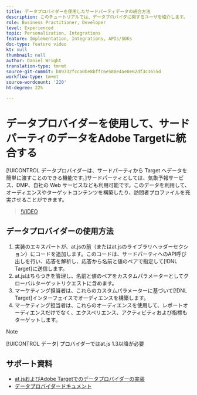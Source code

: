 ```yaml
---
title: データプロバイダーを使用したサードパーティデータの統合方法
description: このチュートリアルでは、データプロバイダに関するユーザを紹介します。 データプロバイダー機能を使用して、サードパーティからAdobe Targetに簡単にデータを渡す方法を説明します。
role: Business Practitioner, Developer
level: Experienced
topic: Personalization, Integrations
feature: Implementation, Integrations, APIs/SDKs
doc-type: feature video
kt: null
thumbnail: null
author: Daniel Wright
translation-type: tm+mt
source-git-commit: b89732fcca0be8bffc6e580e4ae0e62df3c3655d
workflow-type: tm+mt
source-wordcount: '220'
ht-degree: 22%

---
```



# データプロバイダーを使用して、サードパーティのデータをAdobe Targetに統合する

[!UICONTROL データプロバイダーは、サードパーティから Target へデータを簡単に渡すことのできる機能です。]サードパーティとしては、気象予報サービス、DMP、自社の Web サービスなども利用可能です。このデータを利用して、オーディエンスやターゲットコンテンツを構築したり、訪問者プロファイルを充実させることができます。

>[!VIDEO](https://video.tv.adobe.com/v/22349/?quality=12)

## データプロバイダーの使用方法

1. 実装のエキスパートが、at.jsの前（またはat.jsのライブラリヘッダーセクション）にコードを追加します。このコードは、サードパーティへのAPI呼び出しを行い、応答を解析し、応答から名前と値のペアで指定して[!DNL Target]に送信します。
1. at.jsはちらつきを管理し、名前と値のペアをカスタムパラメーターとしてグローバルターゲットリクエストに含めます。
1. マーケティング担当者は、これらのカスタムパラメーターに基づいて[!DNL Target]インターフェイスでオーディエンスを構築します。
1. マーケティング担当者は、これらのオーディエンスを使用して、レポートオーディエンスだけでなく、エクスペリエンス、アクティビティおよび指標もターゲットします。

>[!NOTE]
>
>[!UICONTROL データ] プロバイダーではat.js 1.3以降が必要

## サポート資料

* [at.jsおよびAdobe Targetでのデータプロバイダーの実装](implement-data-providers-to-integrate-third-party-data.md)
* [データプロバイダードキュメント](https://docs.adobe.com/content/help/en/target/using/implement-target/client-side/functions-overview/targetgobalsettings.html#data-providers)
